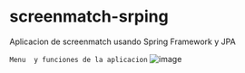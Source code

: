 # screenmatch-srping
Aplicacion de screenmatch usando Spring Framework y JPA

`Menu  y funciones de la aplicacion`
![image](https://github.com/keatnis/screenmatch-spring/assets/95552515/c5a69fc0-d831-48e1-b570-226b6c275181)

